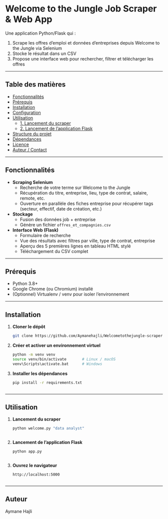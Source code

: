 # Welcome to the Jungle Job Scraper & Web App

Une application Python/Flask qui :

1. Scrape les offres d’emploi et données d’entreprises depuis Welcome to the Jungle via Selenium  
2. Stocke le résultat dans un CSV  
3. Propose une interface web pour rechercher, filtrer et télécharger les offres  

---

## Table des matières

- [Fonctionnalités](#fonctionnalités)  
- [Prérequis](#prérequis)  
- [Installation](#installation)  
- [Configuration](#configuration)  
- [Utilisation](#utilisation)  
  - [1. Lancement du scraper](#1-lancement-du-scraper)  
  - [2. Lancement de l’application Flask](#2-lancement-de-lapplication-flask)  
- [Structure du projet](#structure-du-projet)  
- [Dépendances](#dépendances)  
- [Licence](#licence)  
- [Auteur / Contact](#auteur--contact)  

---

## Fonctionnalités

- **Scraping Selenium**  
  - Recherche de votre terme sur Welcome to the Jungle  
  - Récupération du titre, entreprise, lieu, type de contrat, salaire, remote, etc.  
  - Ouverture en parallèle des fiches entreprise pour récupérer tags (secteur, effectif, date de création, etc.)  
- **Stockage**  
  - Fusion des données job + entreprise  
  - Génère un fichier `offres_et_compagnies.csv`  
- **Interface Web (Flask)**  
  - Formulaire de recherche  
  - Vue des résultats avec filtres par ville, type de contrat, entreprise  
  - Aperçu des 5 premières lignes en tableau HTML stylé  
  - Téléchargement du CSV complet  

---

## Prérequis

- Python 3.8+  
- Google Chrome (ou Chromium) installé  
- (Optionnel) Virtualenv / venv pour isoler l’environnement  

---

## Installation

1. **Cloner le dépôt**  
   ```bash
   git clone https://github.com/Aymanehajli/Welcometothejungle-scraper
   

2. **Créer et activer un environnement virtuel**  
    ```bash
    python -m venv venv
    source venv/bin/activate       # Linux / macOS
    venv\Scripts\activate.bat      # Windows


3. **Installer les dépendances**  
    ```bash
    pip install -r requirements.txt



---

## Utilisation

1. **Lancement du scraper**  
   ```bash
   python welcome.py "data analyst"



2. **Lancement de l’application Flask**  
   ```bash
   python app.py



3. **Ouvrez le navigateur**  
   ```bash
   http://localhost:5000
   


---

## Auteur
Aymane Hajli
